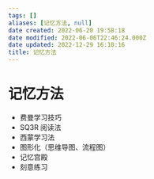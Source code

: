 ```yaml
---
tags: []
aliases: [记忆方法, null]
date created: 2022-06-20 19:58:18
date modified: 2022-06-06T22:46:24.000Z
date updated: 2022-12-29 16:10:16
title: 记忆方法
---
```


# 记忆方法

- 费曼学习技巧
- SQ3R 阅读法
- 西蒙学习法
- 图形化（思维导图、流程图）
- 记忆宫殿
- 刻意练习
